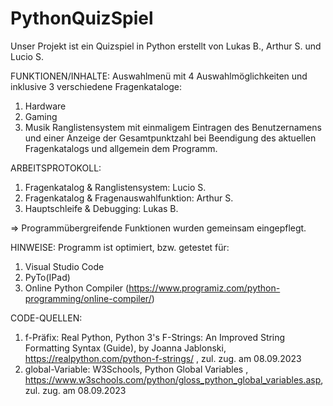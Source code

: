 # PythonQuizSpiel

Unser Projekt ist ein Quizspiel in Python erstellt von Lukas B., Arthur S. und Lucio S.

FUNKTIONEN/INHALTE:
Auswahlmenü mit 4 Auswahlmöglichkeiten und inklusive 3 verschiedene Fragenkataloge:
1. Hardware
2. Gaming
3. Musik
Ranglistensystem mit einmaligem Eintragen des Benutzernamens und einer Anzeige der Gesamtpunktzahl bei Beendigung des aktuellen Fragenkatalogs und allgemein dem Programm.

ARBEITSPROTOKOLL:
1. Fragenkatalog & Ranglistensystem: Lucio S.
2. Fragenkatalog & Fragenauswahlfunktion: Arthur S.
3. Hauptschleife & Debugging: Lukas B.

=> Programmübergreifende Funktionen wurden gemeinsam eingepflegt.

HINWEISE:
Programm ist optimiert, bzw. getestet für:
1. Visual Studio Code
2. PyTo(IPad)
3. Online Python Compiler (https://www.programiz.com/python-programming/online-compiler/)

CODE-QUELLEN:
1. f-Präfix: Real Python, Python 3's F-Strings: An Improved String Formatting Syntax (Guide), by Joanna Jablonski, https://realpython.com/python-f-strings/ , zul. zug. am 08.09.2023
2. global-Variable: W3Schools, Python Global Variables , https://www.w3schools.com/python/gloss_python_global_variables.asp, zul. zug. am 08.09.2023
